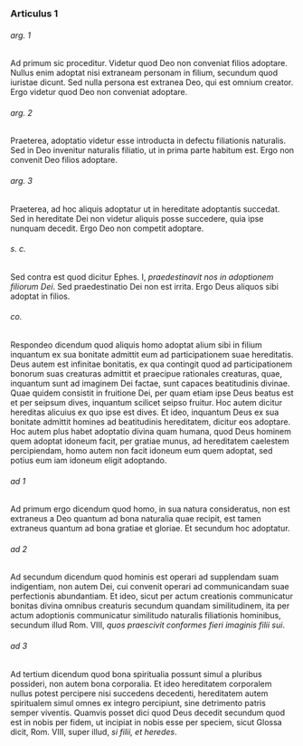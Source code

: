 ### Articulus 1

###### arg. 1
Ad primum sic proceditur. Videtur quod Deo non conveniat filios adoptare. Nullus enim adoptat nisi extraneam personam in filium, secundum quod iuristae dicunt. Sed nulla persona est extranea Deo, qui est omnium creator. Ergo videtur quod Deo non conveniat adoptare.

###### arg. 2
Praeterea, adoptatio videtur esse introducta in defectu filiationis naturalis. Sed in Deo invenitur naturalis filiatio, ut in prima parte habitum est. Ergo non convenit Deo filios adoptare.

###### arg. 3
Praeterea, ad hoc aliquis adoptatur ut in hereditate adoptantis succedat. Sed in hereditate Dei non videtur aliquis posse succedere, quia ipse nunquam decedit. Ergo Deo non competit adoptare.

###### s. c.
Sed contra est quod dicitur Ephes. I, *praedestinavit nos in adoptionem filiorum Dei*. Sed praedestinatio Dei non est irrita. Ergo Deus aliquos sibi adoptat in filios.

###### co.
Respondeo dicendum quod aliquis homo adoptat alium sibi in filium inquantum ex sua bonitate admittit eum ad participationem suae hereditatis. Deus autem est infinitae bonitatis, ex qua contingit quod ad participationem bonorum suas creaturas admittit et praecipue rationales creaturas, quae, inquantum sunt ad imaginem Dei factae, sunt capaces beatitudinis divinae. Quae quidem consistit in fruitione Dei, per quam etiam ipse Deus beatus est et per seipsum dives, inquantum scilicet seipso fruitur. Hoc autem dicitur hereditas alicuius ex quo ipse est dives. Et ideo, inquantum Deus ex sua bonitate admittit homines ad beatitudinis hereditatem, dicitur eos adoptare. Hoc autem plus habet adoptatio divina quam humana, quod Deus hominem quem adoptat idoneum facit, per gratiae munus, ad hereditatem caelestem percipiendam, homo autem non facit idoneum eum quem adoptat, sed potius eum iam idoneum eligit adoptando.

###### ad 1
Ad primum ergo dicendum quod homo, in sua natura consideratus, non est extraneus a Deo quantum ad bona naturalia quae recipit, est tamen extraneus quantum ad bona gratiae et gloriae. Et secundum hoc adoptatur.

###### ad 2
Ad secundum dicendum quod hominis est operari ad supplendam suam indigentiam, non autem Dei, cui convenit operari ad communicandam suae perfectionis abundantiam. Et ideo, sicut per actum creationis communicatur bonitas divina omnibus creaturis secundum quandam similitudinem, ita per actum adoptionis communicatur similitudo naturalis filiationis hominibus, secundum illud Rom. VIII, *quos praescivit conformes fieri imaginis filii sui*.

###### ad 3
Ad tertium dicendum quod bona spiritualia possunt simul a pluribus possideri, non autem bona corporalia. Et ideo hereditatem corporalem nullus potest percipere nisi succedens decedenti, hereditatem autem spiritualem simul omnes ex integro percipiunt, sine detrimento patris semper viventis. Quamvis posset dici quod Deus decedit secundum quod est in nobis per fidem, ut incipiat in nobis esse per speciem, sicut Glossa dicit, Rom. VIII, super illud, *si filii, et heredes*.

